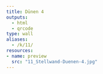 ```yaml
---
title: Dünen 4
outputs:
  - html
  - qrcode
type: wall
aliases:
  - /k/11/
resources:
- name: preview
  src: "11_Stellwand-Duenen-4.jpg"  
---
```

